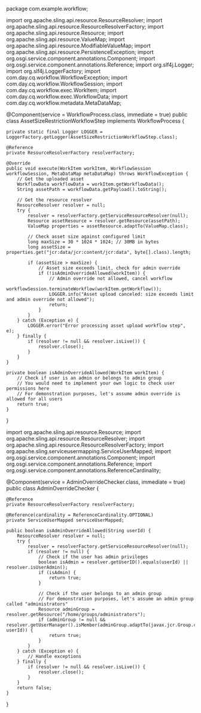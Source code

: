 package com.example.workflow;

import org.apache.sling.api.resource.ResourceResolver;
import org.apache.sling.api.resource.ResourceResolverFactory;
import org.apache.sling.api.resource.Resource;
import org.apache.sling.api.resource.ValueMap;
import org.apache.sling.api.resource.ModifiableValueMap;
import org.apache.sling.api.resource.PersistenceException;
import org.osgi.service.component.annotations.Component;
import org.osgi.service.component.annotations.Reference;
import org.slf4j.Logger;
import org.slf4j.LoggerFactory;
import com.day.cq.workflow.WorkflowException;
import com.day.cq.workflow.WorkflowSession;
import com.day.cq.workflow.exec.WorkItem;
import com.day.cq.workflow.exec.WorkflowData;
import com.day.cq.workflow.metadata.MetaDataMap;

@Component(service = WorkflowProcess.class, immediate = true)
public class AssetSizeRestrictionWorkflowStep implements WorkflowProcess {
    
    private static final Logger LOGGER = LoggerFactory.getLogger(AssetSizeRestrictionWorkflowStep.class);
    
    @Reference
    private ResourceResolverFactory resolverFactory;
    
    @Override
    public void execute(WorkItem workItem, WorkflowSession workflowSession, MetaDataMap metaDataMap) throws WorkflowException {
        // Get the uploaded asset
        WorkflowData workflowData = workItem.getWorkflowData();
        String assetPath = workflowData.getPayload().toString();
        
        // Get the resource resolver
        ResourceResolver resolver = null;
        try {
            resolver = resolverFactory.getServiceResourceResolver(null);
            Resource assetResource = resolver.getResource(assetPath);
            ValueMap properties = assetResource.adaptTo(ValueMap.class);
            
            // Check asset size against configured limit
            long maxSize = 30 * 1024 * 1024; // 30MB in bytes
            long assetSize = properties.get("jcr:data/jcr:content/jcr:data", byte[].class).length;
            
            if (assetSize > maxSize) {
                // Asset size exceeds limit, check for admin override
                if (!isAdminOverrideAllowed(workItem)) {
                    // Admin override not allowed, cancel workflow
                    workflowSession.terminateWorkflow(workItem.getWorkflow());
                    LOGGER.info("Asset upload canceled: size exceeds limit and admin override not allowed");
                    return;
                }
            }
        } catch (Exception e) {
            LOGGER.error("Error processing asset upload workflow step", e);
        } finally {
            if (resolver != null && resolver.isLive()) {
                resolver.close();
            }
        }
    }
    
    private boolean isAdminOverrideAllowed(WorkItem workItem) {
        // Check if user is an admin or belongs to admin group
        // You would need to implement your own logic to check user permissions here
        // For demonstration purposes, let's assume admin override is allowed for all users
        return true;
    }
}


import org.apache.sling.api.resource.Resource;
import org.apache.sling.api.resource.ResourceResolver;
import org.apache.sling.api.resource.ResourceResolverFactory;
import org.apache.sling.serviceusermapping.ServiceUserMapped;
import org.osgi.service.component.annotations.Component;
import org.osgi.service.component.annotations.Reference;
import org.osgi.service.component.annotations.ReferenceCardinality;

@Component(service = AdminOverrideChecker.class, immediate = true)
public class AdminOverrideChecker {

    @Reference
    private ResourceResolverFactory resolverFactory;

    @Reference(cardinality = ReferenceCardinality.OPTIONAL)
    private ServiceUserMapped serviceUserMapped;

    public boolean isAdminOverrideAllowed(String userId) {
        ResourceResolver resolver = null;
        try {
            resolver = resolverFactory.getServiceResourceResolver(null);
            if (resolver != null) {
                // Check if the user has admin privileges
                boolean isAdmin = resolver.getUserID().equals(userId) || resolver.isUserAdmin();
                if (isAdmin) {
                    return true;
                }

                // Check if the user belongs to an admin group
                // For demonstration purposes, let's assume an admin group called "administrators"
                Resource adminGroup = resolver.getResource("/home/groups/administrators");
                if (adminGroup != null && resolver.getUserManager().isMember(adminGroup.adaptTo(javax.jcr.Group.class), userId)) {
                    return true;
                }
            }
        } catch (Exception e) {
            // Handle exceptions
        } finally {
            if (resolver != null && resolver.isLive()) {
                resolver.close();
            }
        }
        return false;
    }
}
